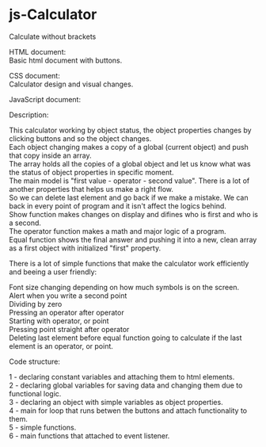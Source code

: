 # js-Calculator
Calculate without brackets

HTML document:
<br>Basic html document with buttons.

CSS document:
<br>Calculator design and visual changes.

JavaScript document:

Description:

This calculator working by object status, the object properties changes by clicking buttons and so the object changes.
<br>Each object changing makes a copy of a global (current object) and push that copy inside an array.
<br>The array holds all the copies of a global object and let us know what was the status of object properties in specific moment.
<br>The main model is "first value - operator - second value". There is a lot of another properties that helps us make a right flow.
<br>So we can delete last element and go back if we make a mistake. We can back in every point of program and it isn't affect the logics behind.
<br>Show function makes changes on display and difines who is first and who is a second.
<br>The operator function makes a math and major logic of a program.
<br>Equal function shows the final answer and pushing it into a new, clean array as a first object with initialized "first" property.

There is a lot of simple functions that make the calculator work efficiently and beeing a user friendly:

Font size changing depending on how much symbols is on the screen.
<br>Alert when you write a second point
<br>Dividing by zero
<br>Pressing an operator after operator
<br>Starting with operator, or point
<br>Pressing point straight after operator
<br>Deleting last element before equal function going to calculate if the last element is an operator, or point. 

Code structure:

1 - declaring constant variables and attaching them to html elements.
<br>2 - declaring global variables for saving data and changing them due to functional logic.
<br>3 - declaring an object with simple variables as object properties.
<br>4 - main for loop that runs betwen the buttons and attach functionality to them.
<br>5 - simple functions.
<br>6 - main functions that attached to event listener.
